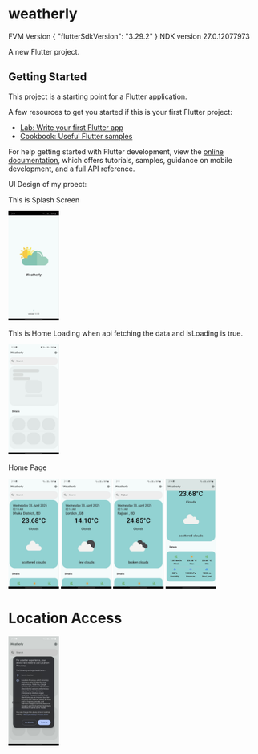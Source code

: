 # weatherly
FVM Version
{
  "flutterSdkVersion": "3.29.2"
}
NDK version 27.0.12077973


A new Flutter project.

## Getting Started

This project is a starting point for a Flutter application.

A few resources to get you started if this is your first Flutter project:

- [Lab: Write your first Flutter app](https://docs.flutter.dev/get-started/codelab)
- [Cookbook: Useful Flutter samples](https://docs.flutter.dev/cookbook)

For help getting started with Flutter development, view the
[online documentation](https://docs.flutter.dev/), which offers tutorials,
samples, guidance on mobile development, and a full API reference.

UI Design of my proect:

This is Splash Screen

 <img src="https://github.com/nafiurrahmansabbir/Weatherly/blob/master/github_readme_assets/splash_screen.jpeg?raw=true" width="20%"/>
 
 <p>This is Home Loading when api fetching the data and isLoading is true.</p>
 <img src="https://github.com/nafiurrahmansabbir/Weatherly/blob/master/github_readme_assets/home_skelton_loader.jpeg?raw=true" width="20%" />

<p> Home Page</p>
  <p >
   <img src="https://github.com/nafiurrahmansabbir/Weatherly/blob/master/github_readme_assets/home1.jpeg?raw=true" width="20%" />
   <img src="https://github.com/nafiurrahmansabbir/Weatherly/blob/master/github_readme_assets/home3.jpeg?raw=true" width="20%" />
   <img src="https://github.com/nafiurrahmansabbir/Weatherly/blob/master/github_readme_assets/home4.jpeg?raw=true" width="20%" />
    <img src="https://github.com/nafiurrahmansabbir/Weatherly/blob/master/github_readme_assets/home2.jpeg?raw=true" width="20%" />
</p>
<h1>Location Access</h1>
<p> 
  <img src="https://github.com/nafiurrahmansabbir/Weatherly/blob/master/github_readme_assets/loaction.jpeg?raw=true" width="20%" />
</p>



